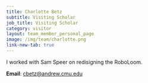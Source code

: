 ```yaml
---
title: Charlotte Betz
subtitle: Visiting Scholar
job_title: Visiting Scholar
category: visitor
layout: team_member_personal_page
image: /img/team/charlotte.png
link-new-tab: true
---
```


I worked with Sam Speer on redisigning the RoboLoom.

**Email**: [cbetz@andrew.cmu.edu](cbetz@andrew.cmu.edu)

<!-- **LinkedIn**: [linkedin.com/in/marcelo-jacinto/](https://www.linkedin.com/in/marcelo-jacinto/)

**Github**: [github.com/marcelojacinto](https://github.com/marcelojacinto)

**Google Scholar**: [Marcelo F. Jacinto](https://scholar.google.com/citations?user=tVPo_z0AAAAJ&hl=pt-PT&oi=ao) -->